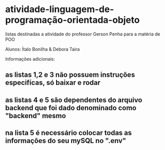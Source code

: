 # atividade-linguagem-de-programação-orientada-objeto
listas destinadas a atividade do professor Gerson Penha para a matéria de POO

Alunos: Ítalo Bonilha & Debora Taira

Informações adicionais:
<h2> as listas 1,2 e 3 não possuem instruções especifícas, só baixar e rodar <h2>
  <h2> as listas 4 e 5 são dependentes do arquivo backend que foi dado denominado como "backend" mesmo
    <h2> na lista 5 é necessário colocar todas as informações do seu mySQL no ".env" <h2>
